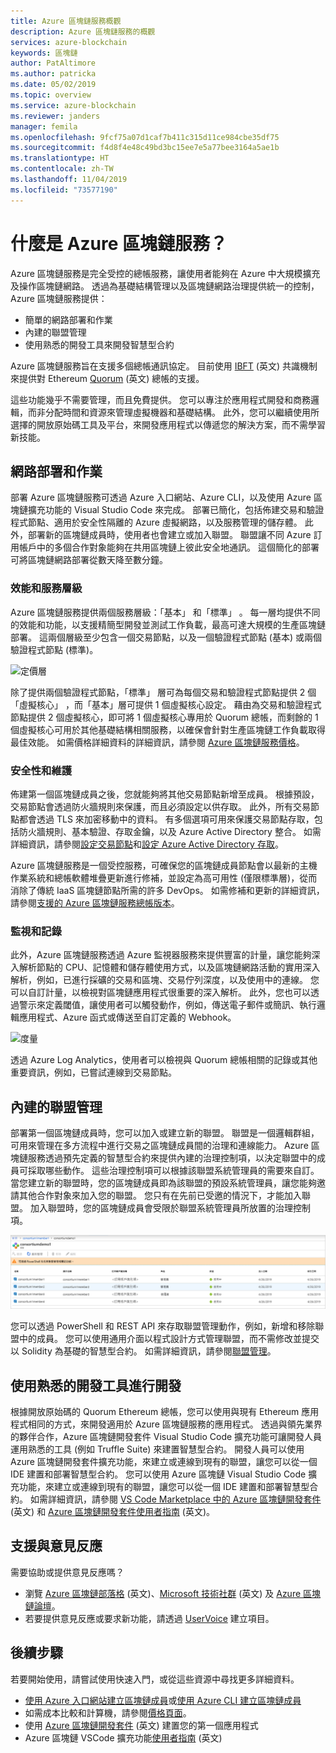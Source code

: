 ```yaml
---
title: Azure 區塊鏈服務概觀
description: Azure 區塊鏈服務的概觀
services: azure-blockchain
keywords: 區塊鏈
author: PatAltimore
ms.author: patricka
ms.date: 05/02/2019
ms.topic: overview
ms.service: azure-blockchain
ms.reviewer: janders
manager: femila
ms.openlocfilehash: 9fcf75a07d1caf7b411c315d11ce984cbe35df75
ms.sourcegitcommit: f4d8f4e48c49bd3bc15ee7e5a77bee3164a5ae1b
ms.translationtype: HT
ms.contentlocale: zh-TW
ms.lasthandoff: 11/04/2019
ms.locfileid: "73577190"
---
```

# <a name="what-is-azure-blockchain-service"></a>什麼是 Azure 區塊鏈服務？

Azure 區塊鏈服務是完全受控的總帳服務，讓使用者能夠在 Azure 中大規模擴充及操作區塊鏈網路。 透過為基礎結構管理以及區塊鏈網路治理提供統一的控制，Azure 區塊鏈服務提供：

* 簡單的網路部署和作業
* 內建的聯盟管理
* 使用熟悉的開發工具來開發智慧型合約

Azure 區塊鏈服務旨在支援多個總帳通訊協定。 目前使用 [IBFT](https://github.com/jpmorganchase/quorum/wiki/Quorum-Consensus) \(英文\) 共識機制來提供對 Ethereum [Quorum](https://www.jpmorgan.com/Quorum) \(英文\) 總帳的支援。

這些功能幾乎不需要管理，而且免費提供。 您可以專注於應用程式開發和商務邏輯，而非分配時間和資源來管理虛擬機器和基礎結構。 此外，您可以繼續使用所選擇的開放原始碼工具及平台，來開發應用程式以傳遞您的解決方案，而不需學習新技能。

## <a name="network-deployment-and-operations"></a>網路部署和作業

部署 Azure 區塊鏈服務可透過 Azure 入口網站、Azure CLI，以及使用 Azure 區塊鏈擴充功能的 Visual Studio Code 來完成。  部署已簡化，包括佈建交易和驗證程式節點、適用於安全性隔離的 Azure 虛擬網路，以及服務管理的儲存體。  此外，部署新的區塊鏈成員時，使用者也會建立或加入聯盟。  聯盟讓不同 Azure 訂用帳戶中的多個合作對象能夠在共用區塊鏈上彼此安全地通訊。  這個簡化的部署可將區塊鏈網路部署從數天降至數分鐘。

### <a name="performance-and-service-tiers"></a>效能和服務層級

Azure 區塊鏈服務提供兩個服務層級：「基本」  和「標準」  。 每一層均提供不同的效能和功能，以支援精簡型開發並測試工作負載，最高可達大規模的生產區塊鏈部署。 這兩個層級至少包含一個交易節點，以及一個驗證程式節點 (基本) 或兩個驗證程式節點 (標準)。

![定價層](./media/overview/pricing-tiers.png)

除了提供兩個驗證程式節點，「標準」  層可為每個交易和驗證程式節點提供 2 個「虛擬核心」  ，而「基本」層可提供 1 個虛擬核心設定。  藉由為交易和驗證程式節點提供 2 個虛擬核心，即可將 1 個虛擬核心專用於 Quorum 總帳，而剩餘的 1 個虛擬核心可用於其他基礎結構相關服務，以確保會針對生產區塊鏈工作負載取得最佳效能。 如需價格詳細資料的詳細資訊，請參閱 [Azure 區塊鏈服務價格](https://azure.microsoft.com/pricing/details/blockchain-service)。

### <a name="security-and-maintenance"></a>安全性和維護

佈建第一個區塊鏈成員之後，您就能夠將其他交易節點新增至成員。  根據預設，交易節點會透過防火牆規則來保護，而且必須設定以供存取。  此外，所有交易節點都會透過 TLS 來加密移動中的資料。  有多個選項可用來保護交易節點存取，包括防火牆規則、基本驗證、存取金鑰，以及 Azure Active Directory 整合。 如需詳細資訊，請參閱[設定交易節點](configure-transaction-nodes.md)和[設定 Azure Active Directory 存取](configure-aad.md)。

Azure 區塊鏈服務是一個受控服務，可確保您的區塊鏈成員節點會以最新的主機作業系統和總帳軟體堆疊更新進行修補，並設定為高可用性 (僅限標準層)，從而消除了傳統 IaaS 區塊鏈節點所需的許多 DevOps。  如需修補和更新的詳細資訊，請參閱[支援的 Azure 區塊鏈服務總帳版本](ledger-versions.md)。

### <a name="monitoring-and-logging"></a>監視和記錄

此外，Azure 區塊鏈服務透過 Azure 監視器服務來提供豐富的計量，讓您能夠深入解析節點的 CPU、記憶體和儲存體使用方式，以及區塊鏈網路活動的實用深入解析，例如，已進行採礦的交易和區塊、交易佇列深度，以及使用中的連線。  您可以自訂計量，以檢視對區塊鏈應用程式很重要的深入解析。  此外，您也可以透過警示來定義閾值，讓使用者可以觸發動作，例如，傳送電子郵件或簡訊、執行邏輯應用程式、Azure 函式或傳送至自訂定義的 Webhook。

![度量](./media/overview/metrics.png)

透過 Azure Log Analytics，使用者可以檢視與 Quorum 總帳相關的記錄或其他重要資訊，例如，已嘗試連線到交易節點。

## <a name="built-in-consortium-management"></a>內建的聯盟管理

部署第一個區塊鏈成員時，您可以加入或建立新的聯盟。  聯盟是一個邏輯群組，可用來管理在多方流程中進行交易之區塊鏈成員間的治理和連線能力。  Azure 區塊鏈服務透過預先定義的智慧型合約來提供內建的治理控制項，以決定聯盟中的成員可採取哪些動作。  這些治理控制項可以根據該聯盟系統管理員的需要來自訂。 當您建立新的聯盟時，您的區塊鏈成員即為該聯盟的預設系統管理員，讓您能夠邀請其他合作對象來加入您的聯盟。  您只有在先前已受邀的情況下，才能加入聯盟。  加入聯盟時，您的區塊鏈成員會受限於聯盟系統管理員所放置的治理控制項。

![聯盟管理](./media/overview/consortium.png)

您可以透過 PowerShell 和 REST API 來存取聯盟管理動作，例如，新增和移除聯盟中的成員。 您可以使用通用介面以程式設計方式管理聯盟，而不需修改並提交以 Solidity 為基礎的智慧型合約。 如需詳細資訊，請參閱[聯盟管理](consortium.md)。

## <a name="develop-using-familiar-development-tools"></a>使用熟悉的開發工具進行開發

根據開放原始碼的 Quorum Ethereum 總帳，您可以使用與現有 Ethereum 應用程式相同的方式，來開發適用於 Azure 區塊鏈服務的應用程式。 透過與領先業界的夥伴合作，Azure 區塊鏈開發套件 Visual Studio Code 擴充功能可讓開發人員運用熟悉的工具 (例如 Truffle Suite) 來建置智慧型合約。 開發人員可以使用 Azure 區塊鏈開發套件擴充功能，來建立或連線到現有的聯盟，讓您可以從一個 IDE 建置和部署智慧型合約。 您可以使用 Azure 區塊鏈 Visual Studio Code 擴充功能，來建立或連線到現有的聯盟，讓您可以從一個 IDE 建置和部署智慧型合約。 如需詳細資訊，請參閱 [VS Code Marketplace 中的 Azure 區塊鏈開發套件](https://aka.ms/vscodebcextension) \(英文\) 和 [Azure 區塊鏈開發套件使用者指南](https://aka.ms/vscodebcextensionwiki ) \(英文\)。

## <a name="support-and-feedback"></a>支援與意見反應

需要協助或提供意見反應嗎？

* 瀏覽 [Azure 區塊鏈部落格](https://azure.microsoft.com/blog/topics/blockchain/) \(英文\)、[Microsoft 技術社群](https://techcommunity.microsoft.com/t5/Blockchain/bd-p/AzureBlockchain) \(英文\) 及 [Azure 區塊鏈論壇](https://social.msdn.microsoft.com/Forums/home?forum=azureblockchain)。
* 若要提供意見反應或要求新功能，請透過 [UserVoice](https://feedback.azure.com/forums/921130-azure-blockchain-service) 建立項目。

## <a name="next-steps"></a>後續步驟

若要開始使用，請嘗試使用快速入門，或從這些資源中尋找更多詳細資料。
* [使用 Azure 入口網站建立區塊鏈成員](create-member.md)或[使用 Azure CLI 建立區塊鏈成員](create-member-cli.md)
* 如需成本比較和計算機，請參閱[價格頁面](https://azure.microsoft.com/pricing/details/blockchain-service)。
* 使用 [Azure 區塊鏈開發套件](https://github.com/Azure-Samples/blockchain-devkit) \(英文\) 建置您的第一個應用程式
* Azure 區塊鏈 VSCode 擴充功能[使用者指南](https://github.com/Microsoft/vscode-azure-blockchain-ethereum/wiki) \(英文\)
